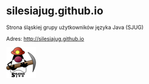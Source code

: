 silesiajug.github.io
====================

Strona śląskiej grupy użytkowników języka Java (SJUG)

Adres: http://silesiajug.github.io

![Logo SJUG](assets/img/sjug.png "logo SJUG")
